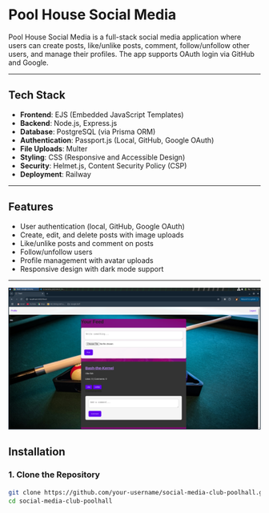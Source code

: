 # Pool House Social Media

Pool House Social Media is a full-stack social media application where users can create posts, like/unlike posts, comment, follow/unfollow other users, and manage their profiles. The app supports OAuth login via GitHub and Google.

---

## **Tech Stack**
- **Frontend**: EJS (Embedded JavaScript Templates)
- **Backend**: Node.js, Express.js
- **Database**: PostgreSQL (via Prisma ORM)
- **Authentication**: Passport.js (Local, GitHub, Google OAuth)
- **File Uploads**: Multer
- **Styling**: CSS (Responsive and Accessible Design)
- **Security**: Helmet.js, Content Security Policy (CSP)
- **Deployment**: Railway

---

## **Features**
- User authentication (local, GitHub, Google OAuth)
- Create, edit, and delete posts with image uploads
- Like/unlike posts and comment on posts
- Follow/unfollow users
- Profile management with avatar uploads
- Responsive design with dark mode support

---

<img alt="Screenshot of Pool House Social Media" src="Screenshot_2025-04-10_16-07-03.png">

## **Installation**

### **1. Clone the Repository**
```bash
git clone https://github.com/your-username/social-media-club-poolhall.git
cd social-media-club-poolhall
